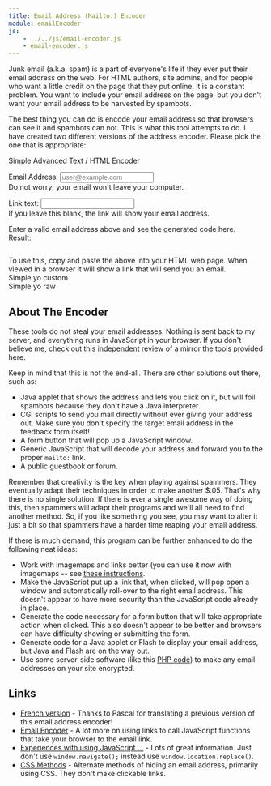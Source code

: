 ```yaml
---
title: Email Address (Mailto:) Encoder
module: emailEncoder
js:
    - ../../js/email-encoder.js
    - email-encoder.js
---
```


Junk email (a.k.a. spam) is a part of everyone's life if they ever put their email address on the web.  For HTML authors, site admins, and for people who want a little credit on the page that they put online, it is a constant problem.  You want to include your email address on the page, but you don't want your email address to be harvested by spambots.

The best thing you can do is encode your email address so that browsers can see it and spambots can not.  This is what this tool attempts to do. I have created two different versions of the address encoder.  Please pick the one that is appropriate:

<div class="tabset">
    <span ng-click="type = 'simple'" ng-class="{selected:type != 'custom' && type != 'raw'}">Simple</span>
    <span ng-click="type = 'custom'" ng-class="{selected:type == 'custom'}">Advanced</span>
    <span ng-click="type = 'raw'" ng-class="{selected:type == 'raw'}">Text / HTML Encoder</span>
</div>

<div class="tabpane" ng-show="type != 'custom' && type != 'raw'" email-encoder-simple>
    <p>
        Email Address:  <input ng-model="email" placeholder="user@example.com" type="email" /><br />
        Do not worry; your email won't leave your computer.
    </p>
    <p>
        Link text:  <input type="text" ng-model="text" /><br />
        If you leave this blank, the link will show your email address.
    </p>
    <div ng-show="!result">
        Enter a valid email address above and see the generated code here.
    </div>
    <div ng-show="result">
        Result:
        <pre ng-bind="result"></pre>
        To use this, copy and paste the above into your HTML web page.  When viewed in a browser it will show a link that will send you an email.
    </div>
</div>
<div class="tabpane" ng-show="type == 'custom'">
    Simple yo custom
</div>
<div class="tabpane" ng-show="type == 'raw'">
    Simple yo raw
</div>


About The Encoder
-----------------

These tools do not steal your email addresses.  Nothing is sent back to my server, and everything runs in JavaScript in your browser.  If you don't believe me, check out this [independent review](http://www.dslreports.com/forum/remark,7309390~root=spam~mode=flat) of a mirror the tools provided here.

Keep in mind that this is not the end-all.  There are other solutions out
there, such as:

* Java applet that shows the address and lets you click on it, but will foil spambots because they don't have a Java interpreter.
* CGI scripts to send you mail directly without ever giving your address out.  Make sure you don't specify the target email address in the feedback form itself!
* A form button that will pop up a JavaScript window.
* Generic JavaScript that will decode your address and forward you to the proper `mailto:` link.
* A public guestbook or forum.

Remember that creativity is the key when playing against spammers.  They eventually adapt their techniques in order to make another $.05.  That's why there is no single solution.  If there is ever a single awesome way of doing this, then spammers will adapt their programs and we'll all need to find another method.  So, if you like something you see, you may want to alter it just a bit so that spammers have a harder time reaping your email address.

If there is much demand, this program can be further enhanced to do the following neat ideas:

* Work with imagemaps and links better (you can use it now with imagemaps -- see [these instructions](imagemaps/).
* Make the JavaScript put up a link that, when clicked, will pop open a window and automatically roll-over to the right email address.  This doesn't appear to have more security than the JavaScript code already in place.
* Generate the code necessary for a form button that will take appropriate action when clicked.  This also doesn't appear to be better and browsers can have difficulty showing or submitting the form.
* Generate code for a Java applet or Flash to display your email address, but Java and Flash are on the way out.
* Use some server-side software (like this [PHP code](example.txt)) to make any email addresses on your site encrypted.


Links
-----

* [French version](http://www.pascalirma.org/masquage_email.php) - Thanks to Pascal for translating a previous version of this email address encoder!
* [Email Encoder](http://www.metaprog.com/samples/encoder.htm) - A lot more on using links to call JavaScript functions that take your browser to the email link.
* [Experiences with using JavaScript ...](http://www.webmasterworld.com/forum91/492.htm) - Lots of great information.  Just don't use `window.navigate();` instead use `window.location.replace()`.
* [CSS Methods](http://www.emailaddresses.com/forum/showthread.php?threadid=39170) - Alternate methods of hiding an email address, primarily using CSS.  They don't make clickable links.
